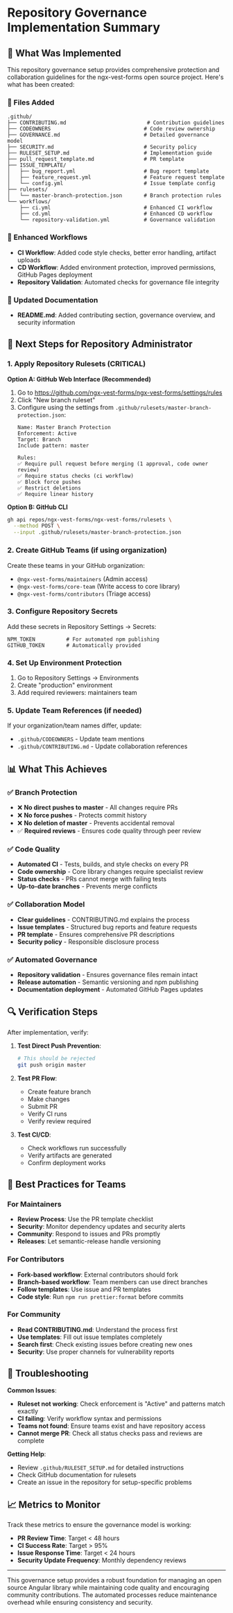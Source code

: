 # Repository Governance Implementation Summary

## 🎯 What Was Implemented

This repository governance setup provides comprehensive protection and collaboration guidelines for the ngx-vest-forms open source project. Here's what has been created:

### 📁 Files Added

```
.github/
├── CONTRIBUTING.md                          # Contribution guidelines
├── CODEOWNERS                              # Code review ownership
├── GOVERNANCE.md                           # Detailed governance model
├── SECURITY.md                             # Security policy
├── RULESET_SETUP.md                        # Implementation guide
├── pull_request_template.md                # PR template
├── ISSUE_TEMPLATE/
│   ├── bug_report.yml                      # Bug report template
│   ├── feature_request.yml                 # Feature request template
│   └── config.yml                          # Issue template config
├── rulesets/
│   └── master-branch-protection.json       # Branch protection rules
└── workflows/
    ├── ci.yml                              # Enhanced CI workflow
    ├── cd.yml                              # Enhanced CD workflow
    └── repository-validation.yml           # Governance validation
```

### 🔧 Enhanced Workflows

- **CI Workflow**: Added code style checks, better error handling, artifact uploads
- **CD Workflow**: Added environment protection, improved permissions, GitHub Pages deployment
- **Repository Validation**: Automated checks for governance file integrity

### 📝 Updated Documentation

- **README.md**: Added contributing section, governance overview, and security information

## 🚀 Next Steps for Repository Administrator

### 1. Apply Repository Rulesets (CRITICAL)

**Option A: GitHub Web Interface (Recommended)**
1. Go to https://github.com/ngx-vest-forms/ngx-vest-forms/settings/rules
2. Click "New branch ruleset"
3. Configure using the settings from `.github/rulesets/master-branch-protection.json`:
   ```
   Name: Master Branch Protection
   Enforcement: Active
   Target: Branch
   Include pattern: master
   
   Rules:
   ✅ Require pull request before merging (1 approval, code owner review)
   ✅ Require status checks (ci workflow)
   ✅ Block force pushes
   ✅ Restrict deletions
   ✅ Require linear history
   ```

**Option B: GitHub CLI**
```bash
gh api repos/ngx-vest-forms/ngx-vest-forms/rulesets \
  --method POST \
  --input .github/rulesets/master-branch-protection.json
```

### 2. Create GitHub Teams (if using organization)

Create these teams in your GitHub organization:
- `@ngx-vest-forms/maintainers` (Admin access)
- `@ngx-vest-forms/core-team` (Write access to core library)
- `@ngx-vest-forms/contributors` (Triage access)

### 3. Configure Repository Secrets

Add these secrets in Repository Settings → Secrets:
```
NPM_TOKEN          # For automated npm publishing
GITHUB_TOKEN       # Automatically provided
```

### 4. Set Up Environment Protection

1. Go to Repository Settings → Environments
2. Create "production" environment
3. Add required reviewers: maintainers team

### 5. Update Team References (if needed)

If your organization/team names differ, update:
- `.github/CODEOWNERS` - Update team mentions
- `.github/CONTRIBUTING.md` - Update collaboration references

## 📊 What This Achieves

### ✅ Branch Protection
- ❌ **No direct pushes to master** - All changes require PRs
- ❌ **No force pushes** - Protects commit history
- ❌ **No deletion of master** - Prevents accidental removal
- ✅ **Required reviews** - Ensures code quality through peer review

### ✅ Code Quality
- **Automated CI** - Tests, builds, and style checks on every PR
- **Code ownership** - Core library changes require specialist review
- **Status checks** - PRs cannot merge with failing tests
- **Up-to-date branches** - Prevents merge conflicts

### ✅ Collaboration Model
- **Clear guidelines** - CONTRIBUTING.md explains the process
- **Issue templates** - Structured bug reports and feature requests
- **PR template** - Ensures comprehensive PR descriptions
- **Security policy** - Responsible disclosure process

### ✅ Automated Governance
- **Repository validation** - Ensures governance files remain intact
- **Release automation** - Semantic versioning and npm publishing
- **Documentation deployment** - Automated GitHub Pages updates

## 🔍 Verification Steps

After implementation, verify:

1. **Test Direct Push Prevention**:
   ```bash
   # This should be rejected
   git push origin master
   ```

2. **Test PR Flow**:
   - Create feature branch
   - Make changes
   - Submit PR
   - Verify CI runs
   - Verify review required

3. **Test CI/CD**:
   - Check workflows run successfully
   - Verify artifacts are generated
   - Confirm deployment works

## 🎯 Best Practices for Teams

### For Maintainers
- **Review Process**: Use the PR template checklist
- **Security**: Monitor dependency updates and security alerts
- **Community**: Respond to issues and PRs promptly
- **Releases**: Let semantic-release handle versioning

### For Contributors
- **Fork-based workflow**: External contributors should fork
- **Branch-based workflow**: Team members can use direct branches
- **Follow templates**: Use issue and PR templates
- **Code style**: Run `npm run prettier:format` before commits

### For Community
- **Read CONTRIBUTING.md**: Understand the process first
- **Use templates**: Fill out issue templates completely
- **Search first**: Check existing issues before creating new ones
- **Security**: Use proper channels for vulnerability reports

## 🔧 Troubleshooting

**Common Issues**:
- **Ruleset not working**: Check enforcement is "Active" and patterns match exactly
- **CI failing**: Verify workflow syntax and permissions
- **Teams not found**: Ensure teams exist and have repository access
- **Cannot merge PR**: Check all status checks pass and reviews are complete

**Getting Help**:
- Review `.github/RULESET_SETUP.md` for detailed instructions
- Check GitHub documentation for rulesets
- Create an issue in the repository for setup-specific problems

## 📈 Metrics to Monitor

Track these metrics to ensure the governance model is working:
- **PR Review Time**: Target < 48 hours
- **CI Success Rate**: Target > 95%
- **Issue Response Time**: Target < 24 hours
- **Security Update Frequency**: Monthly dependency reviews

---

This governance setup provides a robust foundation for managing an open source Angular library while maintaining code quality and encouraging community contributions. The automated processes reduce maintenance overhead while ensuring consistency and security.
